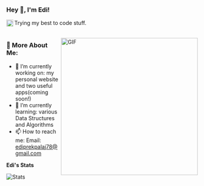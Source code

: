 ### Hey 👋, I'm Edi!
<a href=https://www.linkedin.com/in/edi-prekpalaj-488894208/><img align='left' alt="linkedin" src="https://cdn-icons-png.flaticon.com/512/174/174857.png" height='18px'/></a>




Trying my best to code stuff. 
<br/>
<br/>

<img align="right" alt="GIF" src="https://lh3.googleusercontent.com/-aT9vJTmiPVk/X9OD0PKtRbI/AAAAAAAAAoo/CoOzSONsJhMJN73MXc9NySP_SodvEVqmwCLcBGAsYHQ/h1200/programming.gif" width="360px"/>
  
### 🧐 More About Me:

- 🔭 I’m currently working on: my personal website and two useful apps(coming soon!)
- 🌱 I’m currently learning: various Data Structures and Algorithms
- 📫 How to reach me: Email: ediprekpalaj78@gmail.com

<div class="Stats">
  <p> <b> Edi's Stats </b> </p>
    <img alt="Stats" src="https://github-readme-stats.vercel.app/api/top-langs/?username=ediprekpalaj&layout=compact" />
</div>


